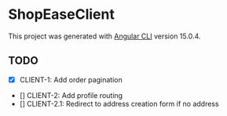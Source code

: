 # ShopEaseClient

This project was generated with [Angular CLI](https://github.com/angular/angular-cli) version 15.0.4.

## TODO 
- [x] CLIENT-1: Add order pagination 
- [] CLIENT-2: Add profile routing
- [] CLIENT-2.1: Redirect to address creation form if no address
